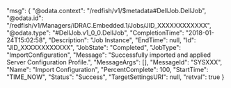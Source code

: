 ﻿
"msg": {
    "@odata.context": "/redfish/v1/$metadata#DellJob.DellJob", 
    "@odata.id": "/redfish/v1/Managers/iDRAC.Embedded.1/Jobs/JID_XXXXXXXXXXXX", 
    "@odata.type": "#DellJob.v1_0_0.DellJob", 
    "CompletionTime": "2018-01-24T15:02:58", 
    "Description": "Job Instance", 
    "EndTime": null, 
    "Id": "JID_XXXXXXXXXXXX", 
    "JobState": "Completed", 
    "JobType": "ImportConfiguration", 
    "Message": "Successfully imported and applied Server Configuration Profile.", 
    "MessageArgs": [], 
    "MessageId": "SYSXXX", 
    "Name": "Import Configuration", 
    "PercentComplete": 100, 
    "StartTime": "TIME_NOW", 
    "Status": "Success", 
    "TargetSettingsURI": null, 
    "retval": true
}
